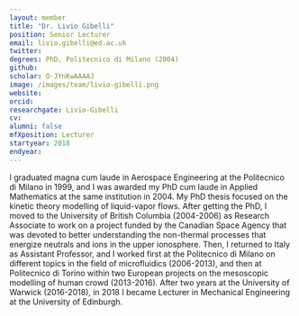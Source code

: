 ```yaml
---
layout: member
title: "Dr. Livio Gibelli"
position: Senior Lecturer
email: livio.gibelli@ed.ac.uk
twitter: 
degrees: PhD, Politecnico di Milano (2004)
github: 
scholar: O-JYnKwAAAAJ
image: /images/team/livio-gibelli.png
website: 
orcid:
researchgate: Livio-Gibelli	
cv: 
alumni: false
mfXposition: Lecturer
startyear: 2018
endyear: 
---
```

I graduated magna cum laude in Aerospace Engineering at the Politecnico di Milano in 1999, and I was awarded my PhD cum laude in Applied Mathematics at the same institution in 2004. My PhD thesis focused on the kinetic theory modelling of liquid-vapor flows. After getting the PhD, I moved to the University of British Columbia (2004-2006) as Research Associate to work on a project funded by the Canadian Space Agency that was devoted to better understanding the non-thermal processes that energize neutrals and ions in the upper ionosphere. Then, I returned to Italy as Assistant Professor, and I worked first at the Politecnico di Milano on different topics in the field of microfluidics (2006-2013), and then at Politecnico di Torino within two European projects on the mesoscopic modelling of human crowd (2013-2016). After two years at the University of Warwick (2016-2018), in 2018 I became Lecturer in Mechanical Engineering at the University of Edinburgh. 

